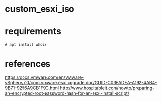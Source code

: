 # custom_esxi_iso

# requirements
```
# apt install whois
```

# references
https://docs.vmware.com/en/VMware-vSphere/7.0/com.vmware.esxi.upgrade.doc/GUID-C03EADEA-A192-4AB4-9B71-9256A9CB1F9C.html
http://www.hospitableit.com/howto/preparing-an-encrypted-root-password-hash-for-an-esxi-install-script/
